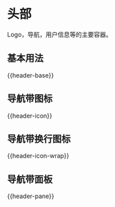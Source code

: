# 头部

Logo，导航，用户信息等的主要容器。

## 基本用法

{{header-base}}


## 导航带图标

{{header-icon}}

## 导航带换行图标

{{header-icon-wrap}}

## 导航带面板

{{header-pane}}

